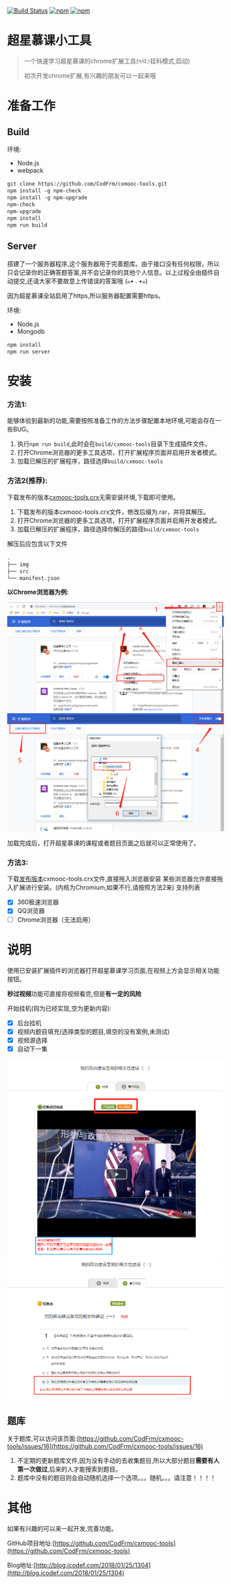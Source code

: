 [![Build Status](https://www.travis-ci.org/CodFrm/cxmooc-tools.svg?branch=master)](https://www.travis-ci.org/CodFrm/cxmooc-tools)
[![npm](https://img.shields.io/npm/v/cxmooc-tools.svg)](https://www.npmjs.com/package/cxmooc-tools)
[![npm](https://img.shields.io/npm/dt/cxmooc-tools.svg)](https://www.npmjs.com/package/cxmooc-tools)

# 超星慕课小工具
> 一个快速学习超星慕课的chrome扩展工具(੧ᐛ੭挂科模式,启动)
>
> 初次开发chrome扩展,有兴趣的朋友可以一起来哦

# 准备工作
## Build
环境:
* Node.js
* webpack

```shell
git clone https://github.com/CodFrm/cxmooc-tools.git
npm install -g npm-check
npm install -g npm-upgrade
npm-check
npm-upgrade
npm install
npm run build
```

## Server
搭建了一个服务器程序,这个服务器用于完善题库。由于接口没有任何权限，所以只会记录你的正确答题答案,并不会记录你的其他个人信息。以上过程全由插件自动提交,还请大家不要故意上传错误的答案哦 (๑• . •๑)

因为超星慕课全站启用了https,所以服务器配置需要https。

环境:
* Node.js
* Mongodb

```shell
npm install
npm run server
```
# 安装

### 方法1:

能够体验到最新的功能,需要按照准备工作的方法步骤配置本地环境,可能会存在一些BUG。

1. 执行`npm run build`,此时会在`build/cxmooc-tools`目录下生成插件文件。
2. 打开Chrome浏览器的更多工具选项，打开扩展程序页面并启用开发者模式。
3. 加载已解压的扩展程序，路径选择`build/cxmooc-tools`

### 方法2(推荐):

下载发布的版本[cxmooc-tools.crx](https://github.com/CodFrm/cxmooc-tools/releases)无需安装环境,下载即可使用。
1. 下载发布的版本cxmooc-tools.crx文件，修改后缀为.rar，并将其解压。
2. 打开Chrome浏览器的更多工具选项，打开扩展程序页面并启用开发者模式。
3. 加载已解压的扩展程序，路径选择你解压的路径`build/cxmooc-tools`

解压后应包含以下文件
```
.
├── img  
├── src  
└── manifest.json
```
**以Chrome浏览器为例:**

![](build/cxmooc-tools/img/1.png)
![](build/cxmooc-tools/img/2.png)

加载完成后，打开超星慕课的课程或者题目页面之后就可以正常使用了。

### 方法3:
下载[发布版本](https://github.com/CodFrm/cxmooc-tools/releases)cxmooc-tools.crx文件,直接拖入浏览器安装
某些浏览器允许直接拖入扩展进行安装。(内核为Chromium,如果不行,请按照方法2来)
支持列表
* [x] 360极速浏览器
* [x] QQ浏览器
* [ ] Chrome浏览器（无法启用）

# 说明
使用已安装扩展插件的浏览器打开超星慕课学习页面,在视频上方会显示相关功能按钮。

**秒过视频**功能可直接将视频看完,但是**有一定的风险**

开始挂机(钩为已经实现,空为更新内容):
* [x] 后台挂机
* [x] 视频内题目填充(选择类型的题目,填空的没有案例,未测试)
* [x] 视频源选择
* [x] 自动下一集

![](/build/cxmooc-tools/img/soft/soft_01.png)
![](/build/cxmooc-tools/img/soft/soft_02.png)
## 题库

关于题库,可以访问该页面:[https://github.com/CodFrm/cxmooc-tools/issues/16](https://github.com/CodFrm/cxmooc-tools/issues/16)

1. 不定期的更新题库文件,因为没有手动的去收集题目,所以大部分题目**需要有人第一次做过**,后来的人才能搜索到题目。
2. 题库中没有的题目则会自动随机选择一个选项。。。随机。。。请注意！！！！

# 其他
如果有兴趣的可以来一起开发,完善功能。

GitHub项目地址:[https://github.com/CodFrm/cxmooc-tools](https://github.com/CodFrm/cxmooc-tools)

Blog地址:[http://blog.icodef.com/2018/01/25/1304](http://blog.icodef.com/2018/01/25/1304)
